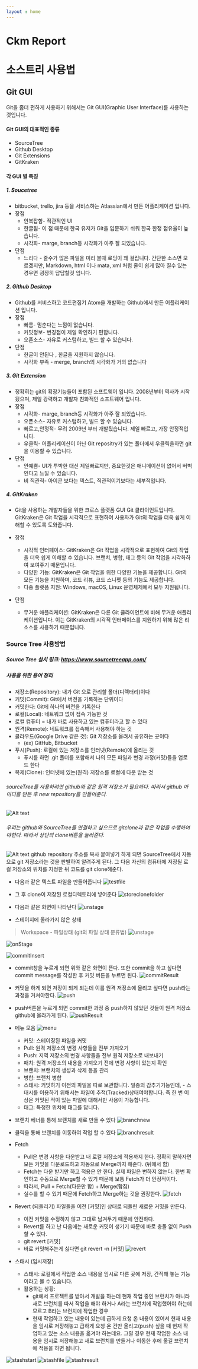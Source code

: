 ```yaml
---
layout : home
---
```


# Ckm Report
# 소스트리 사용법
## Git GUI
Git을 좀더 편하게 사용하기 위해서는 Git GUI(Graphic User Interface)를 사용하는 것입니다.
#### Git GUI의 대표적인 종류 
- SourceTree
- Github Desktop
- Git Extensions
- GitKraken

#### 각 GUI 별 특징
##### 1. Soucetree
- bitbucket, trello, jira 등을 서비스하는 Atlassian에서 만든 어플리케이션 입니다.
- 장점
   - 안복잡함- 직관적인 UI
   - 한글됨- 이 점 때문에 한국 유저가 Git을 입문하기 쉬워 한국 한정 점유율이 높습니다.
   - 시각화- marge, branch등 시각화가 아주 잘 되있습니다.
- 단점
  - 느리다 - 줄수가 많은 파일을 미리 볼때 로딩이 꽤 걸립니다. 간단한 소스면 모르겠지만, Markdown, html 이나 mata, xml 처럼 줄이 쉽게 많아 질수 있는 경우면 굉장히 답답할것 입니다.

##### 2. Github Desktop
- Github를 서비스하고 코드편집기 Atom을 개발하는 Github에서 만든 어플리케이션 입니다. 
- 장점
  -  빠름-  멈춘다는 느낌이 없습니다.
  -  커밋정보- 변경점이 제일 확인하기 편합니다.
  -  오픈소스- 자유로 커스텀하고, 빌드 할 수 있습니다.
- 단점
  - 한글이 안된다 , 한글을 지원하지 않습니다.
  - 시각화 부족 - merge, branch의 시각화가 거의 없습니다

##### 3. Git Extension
- 정확히는 git의 확장기능들이 포함된 소프트웨어 입니다. 2008년부터 역사가 시작됬으며, 제일 강력하고 개발자 친화적인 소프트웨어 입니다.
- 장점
  - 시각화- marge, branch등 시각화가 아주 잘 되있습니다.
  - 오픈소스- 자유로 커스텀하고, 빌드 할 수 있습니다.
  - 빠르고,안정적- 무려 2009년 부터 개발됬습니다. 제일 빠르고, 가장 안정적입니다.
  - 우클릭- 어플리케이션이 아닌 Git repositry가 있는 폴더에서 우클릭을하면 git을 이용할 수 있습니다.
- 단점
  - 안예쁨- UI가 투박한 대신 제일빠르지만, 중요한것은 애니메이션이 없어서 버벅인다고 느낄 수 있습니다.
  - 비 직관적- 아이콘 보다는 텍스트, 직관적이기보다는 세부적입니다.


##### 4. GitKraken
- Git을 사용하는 개발자들을 위한 크로스 플랫폼 GUI Git 클라이언트입니다. GitKraken은 Git 작업을 시각적으로 표현하여 사용자가 Git의 작업을 더욱 쉽게 이해할 수 있도록 도와줍니다.
- 장점
  - 시각적 인터페이스: GitKraken은 Git 작업을 시각적으로 표현하여 Git의 작업을 더욱 쉽게 이해할 수 있습니다. 브랜치, 병합, 태그 등의 Git 작업을 시각화하여 보여주기 때문입니다.
  - 다양한 기능: GitKraken은 Git 작업을 위한 다양한 기능을 제공합니다. Git의 모든 기능을 지원하며, 코드 리뷰, 코드 스니펫 등의 기능도 제공합니다.
  - 다중 플랫폼 지원: Windows, macOS, Linux 운영체제에서 모두 지원됩니다.

- 단점
  - 무거운 애플리케이션: GitKraken은 다른 Git 클라이언트에 비해 무거운 애플리케이션입니다. 이는 GitKraken의 시각적 인터페이스를 지원하기 위해 많은 리소스를 사용하기 때문입니다.

### Source Tree 사용방법

##### Source Tree 설치 링크: https://www.sourcetreeapp.com/
   
   
   
##### 사용을 위한 용어 정리
- 저장소(Repository): 내가 Git 으로 관리할 폴더(디렉터리)이다
- 커밋(Commit): Git에서 버전을 기록하는 단위이다
- 커밋한다: Git에 하나의 버전을 기록한다
- 로컬(Local): 네트워크 없이 접속 가능한 것
- 로컬 컴퓨터 = 내가 바로 사용하고 있는 컴퓨터라고 할 수 있다
- 원격(Remote): 네트워크를 접속해서 사용해야 하는 것
- 클라우드(Google Drive 같은 것): Git 저장소를 올려서 공유하는 곳이다
   - (ex) GitHub, Bitbucket
- 푸시(Push): 로컬에 있는 저장소를 인터넷(Remote)에 올리는 것
  - 푸시를 하면 .git 폴더를 포함해서 나의 모든 파일과 변경 과정(커밋)들을 업로드 한다
- 복제(Clone): 인터넷에 있는(원격) 저장소를 로컬에 다운 받는 것
###### sourceTree를 사용하려면 github와 같은 원격 저장소가 필요하다. 따라서 github 아이디를 만든 후 new repository를 만들어준다.

## 
![Alt text](https://user-images.githubusercontent.com/91362374/232516968-b124b79d-d92a-4191-ab04-6fd73addb86a.png)

###### 우리는 github와 SourceTree를 연결하고 싶으므로 gitclone과 같은 작업을 수행하여야한다. 따라서 상단의 clone버튼을 눌러준다.
![Alt text](https://user-images.githubusercontent.com/91362374/232518880-d0e8d1de-3e72-44f2-bf87-a092a79f3e9c.png)
github repository 주소를 복사 붙여넣기 하게 되면 SourceTree에서 자동으로 git 저장소라는 것을 판별하여 알려주게 된다.
그 다음 자신의 컴퓨터에 저장될 로컬 저장소의 위치를 지정한 뒤 코드를 git clone해준다.

- 다음과 같은 텍스트 파일을 만들어줍니다
![testfile](https://user-images.githubusercontent.com/91362374/232520253-a6ce3d45-5b98-4126-8bcf-c86da6f2425f.png)
- 그 후 clone이 저장된 로컬디렉토리에 넣어준다
![storeclonefolder](https://user-images.githubusercontent.com/91362374/232520536-994b78e0-db9c-44fd-a88c-b360c032d036.png)
- 다음과 같은 화면이 나타난다
![unstage](https://user-images.githubusercontent.com/91362374/232520875-a58bfa73-6788-4c7b-9325-208497fa1a6f.png)


- 스테이지에 올라가지 않은 상태
> Workspace - 파일상태 (git의 파일 상태 분류법)
![unstage](https://img1.daumcdn.net/thumb/R1280x0/?scode=mtistory2&fname=https%3A%2F%2Fblog.kakaocdn.net%2Fdn%2FcFx5dh%2FbtqSIYvwXxl%2FxXfkOiLfMGka6VdukHU5mK%2Fimg.png)

![onStage](https://user-images.githubusercontent.com/91362374/232522538-37f30b04-fffd-491c-bfc0-72ab15914711.png)

![commitInsert](https://user-images.githubusercontent.com/91362374/232524560-b1ff9cdd-3674-4a9d-ae3b-304d672e9ee3.png)
- commit창을 누르게 되면 위와 같은 화면이 뜬다. 또한 commit을 하고 싶다면 commit message를 작성한 후 커밋 버튼을 누르면 된다.
![commitResult](https://user-images.githubusercontent.com/91362374/232524775-0362dff7-b58e-43b7-8b9e-86b2d69c2e3a.png)
- 커밋을 하게 되면 저장이 되게 되는데 이를 원격 저장소에 올리고 싶다면 push라는 과정을 거쳐야한다.
![push](https://user-images.githubusercontent.com/91362374/232525373-194fba93-63b1-4283-8475-b23fbc1b82ec.png)

- push버튼을 누르게 되면 commit한 과정 중 push하지 않았던 것들이 원격 저장소 github에 올라가게 된다.
![pushResult](https://user-images.githubusercontent.com/91362374/232525994-589c8b77-c9c1-49ab-878a-1cbdf53ba57b.png)

- 메뉴 모음
![menu](https://user-images.githubusercontent.com/91362374/232536839-93a563e1-68d1-4e73-8f0e-d75490fe6d09.png)
  - 커밋: 스테이징된 파일을 커밋
  - Pull: 원격 저장소의 변경 사항들을 전부 가져오기
  - Push: 지역 저장소의 변경 사항들을 전부 원격 저장소로 내보내기
  - 패치: 원격 저장소의 내용을 가져오기 전에 변경 사항이 있는지 확인
  - 브랜치: 브랜치의 생성과 삭제 등을 관리
  - 병합: 브랜치 병합
  - 스태시: 커밋하기 이전의 파일을 따로 보관합니다. 일종의 감추기기능인데, -  스태시를 이용하기 위해서는 파일이 추적(Tracked)상태여야합니다. 즉 한 번 이상은 커밋된 적이 있는 파일에 대해서만 사용이 가능합니다.
  - 태그: 특정한 위치에 태그를 답니다.
- 브랜치 베너를 통해 브랜치를 새로 만들 수 있다
![branchnew](https://user-images.githubusercontent.com/91362374/232529603-a9983d49-26a9-49ac-85fb-b382b9ebae96.png)
- 클릭을 통해 브랜치를 이동하여 작업 할 수 있다
![branchresult](https://user-images.githubusercontent.com/91362374/232530316-957b6a7c-cb34-4070-aebc-bcbf1ad601c9.png)

- Fetch
  - Pull은 변경 사항을 다운받고 내 로컬 저장소에 적용까지 한다.
정확히 말하자면 모든 커밋을 다운로드하고 자동으로 Merge까지 해준다. (뒤에서 함)
  - Fetch는 다운 받기만 하고 적용은 안 한다. 실제 파일은 변하지 않는다.
한번 확인하고 수동으로 Merge할 수 있기 때문에 보통 Fetch가 더 안정적이다.
  - 따라서, Pull = Fetch(다운만 함) + Merge(합침)
  - 실수를 할 수 있기 때문에 Fetch하고 Merge하는 것을 권장한다.
![fetch](https://user-images.githubusercontent.com/91362374/232531578-d4a14a2f-9456-4460-b81f-58fb13a76d98.png)

- Revert (되돌리기)
파일들을 이전 [커밋]인 상태로 되돌린 새로운 커밋을 만든다.
  - 이전 커밋을 수정하지 않고 그대로 남겨두기 때문에 안전하다.
  - Revert를 하고 난 다음에는 새로운 커밋이 생기기 때문에 바로 충돌 없이 Push할 수 있다.
  - git revert [커밋]
  - 바로 커밋해주는게 싫다면 git revert -n [커밋]
![revert](https://user-images.githubusercontent.com/91362374/232537886-11b60f2c-2d1f-4cd7-b884-85c280de4a5d.png)

- 스태시 (임시저장)
    - 스태시: 로컬에서 작업한 소스 내용을 임시로 다른 곳에 저장, 간직해 놓는 기능이라고 볼 수 있습니다.
    - 활용하는 상황:
        - git에서 프로젝트를 받아서 개발을 하는데 현재 작업 중인 브런치가 아니라
새로 브런치를 따서 작업을 해야 하거나
A라는 브런치에 작업했어야 하는데 
모르고 B라는 브런치에 작업한 경우
        - 현재 작업하고 있는 내용이 있는데 급하게 요청 온 내용이 있어서 
현재 내용을 임시로 저장해놓고 급하게 요청 온 건만 올리고(push) 싶을 때
현재 작업하고 있는 소스 내용을  옮겨야 하는데요. 그럴 경우 현재 
작업한 소스 내용을 임시로 저장해놓고 새로 브런치를 만들거나 이동한 후에 
옮길 브런치에 적용을 하면 됩니다.

![stashstart](https://user-images.githubusercontent.com/91362374/232640945-cb146108-7a5b-4877-9810-f668e971a688.png)
![stashfile](https://user-images.githubusercontent.com/91362374/232641028-440f7bc1-871d-4a1f-a487-5b18631347a2.png)
![stashresult](https://user-images.githubusercontent.com/91362374/232641061-1aa66986-06fc-4b77-a4e7-920b9981eefd.png)

